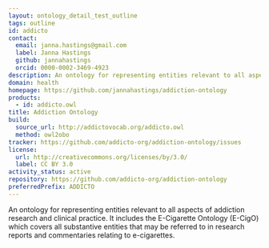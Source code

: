 ```yaml
---
layout: ontology_detail_test_outline
tags: outline
id: addicto
contact:
  email: janna.hastings@gmail.com
  label: Janna Hastings
  github: jannahastings
  orcid: 0000-0002-3469-4923
description: An ontology for representing entities relevant to all aspects of addiction research and clinical practice.
domain: health
homepage: https://github.com/jannahastings/addiction-ontology
products:
  - id: addicto.owl
title: Addiction Ontology
build:
  source_url: http://addictovocab.org/addicto.owl
  method: owl2obo
tracker: https://github.com/addicto-org/addiction-ontology/issues
license:
  url: http://creativecommons.org/licenses/by/3.0/
  label: CC BY 3.0
activity_status: active
repository: https://github.com/addicto-org/addiction-ontology
preferredPrefix: ADDICTO
---
```


An ontology for representing entities relevant to all aspects of addiction research and clinical practice. It includes the E-Cigarette Ontology (E-CigO) which covers all substantive entities that may be referred to in research reports and commentaries relating to e-cigarettes.
